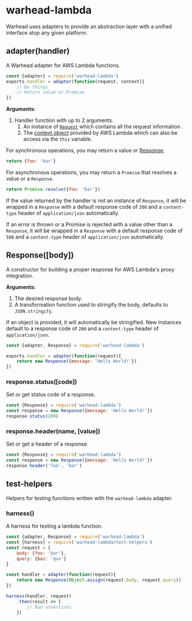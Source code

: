 # warhead-lambda

Warhead uses adapters to provide an abstraction layer with a unified interface atop any given platform.

## adapter(handler)

A Warhead adapter for AWS Lambda functions.

```js
const {adapter} = require('warhead-lambda')
exports.handler = adapter(function(request, context){
	// Do things
	// Return value or Promise
})
```
__Arguments:__
1. Handler function with up to 2 arguments.
	1. An instance of [`Request`](#request) which contains all the request information .
	2. The [context object](https://docs.aws.amazon.com/lambda/latest/dg/nodejs-prog-model-context.html) provided by AWS Lambda which can also be access via the `this` variable.

For synchronous operations, you may return a value or [Response](#response).
```js
return {foo: 'bar'}
```

For asynchronous operations, you may return a `Promise` that resolves a value or a `Response`.
```js
return Promise.resolve({foo: 'bar'})
```

If the value returned by the handler is not an instance of `Response`, it will be wrapped in a `Response` with a default response code of `200` and a `content-type` header of `application/json` automatically.

If an error is thrown or a Promise is rejected with a value other than a `Response`, it will be wrapped in a `Response` with a default response code of `500` and a `content-type` header of `application/json` automatically.

## Response([body])

A constructor for building a proper response for AWS Lambda's proxy integration.

__Arguments:__
1. The desired response body.
2. A transformation function used to stringify the body, defaults to `JSON.stringify`.

If an object is provided, it will automatically be stringified. New instances default to a response code of `200` and a `content-type` header of `application/json`.

```js
const {adapter, Response} = require('warhead-lambda')

exports.handler = adapter(function(request){
	return new Response({message: 'Hello World!'})
})
```

### response.status([code])

Set or get status code of a response.
```js
const {Response} = require('warhead-lambda')
const response = new Response({message: 'Hello World!'})
response.status(200)
```

### response.header(name, [value])

Set or get a header of a response.
```js
const {Response} = require('warhead-lambda')
const response = new Response({message: 'Hello World!'})
response.header('foo', 'bar')
```

## test-helpers

Helpers for testing functions written with the `warhead-lambda` adapter.

### harness()

A harness for testing a lambda function.

```js
const {adapter, Response} = require('warhead-lambda')
const {harness} = require('warhead-lambda/test-helpers')
const request = {
	body: {foo: 'bar'},
	query: {baz: 'qux'}
}

const handler = adapter(function(request){
	return new Response(Object.assign(request.body, request.query))
})

harness(handler, request)
	.then(result => {
		// Run assertions
	})
```
